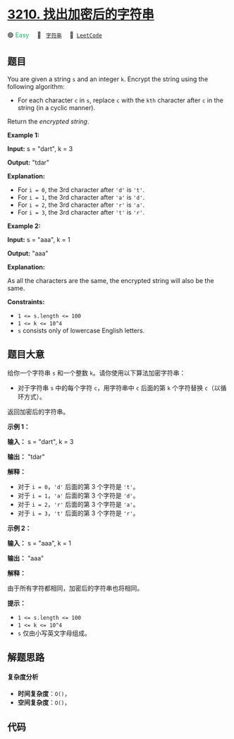 # [3210. 找出加密后的字符串](https://leetcode.com/problems/find-the-encrypted-string)

🟢 <font color=#15bd66>Easy</font>&emsp; 🔖&ensp; [`字符串`](/leetcode/outline/tag/string.md)&emsp; 🔗&ensp;[`LeetCode`](https://leetcode.com/problems/find-the-encrypted-string)

## 题目

You are given a string `s` and an integer `k`. Encrypt the string using the
following algorithm:

  * For each character `c` in `s`, replace `c` with the `kth` character after `c` in the string (in a cyclic manner).

Return the _encrypted string_.



**Example 1:**

**Input:** s = "dart", k = 3

**Output:** "tdar"

**Explanation:**

  * For `i = 0`, the 3rd character after `'d'` is `'t'`.
  * For `i = 1`, the 3rd character after `'a'` is `'d'`.
  * For `i = 2`, the 3rd character after `'r'` is `'a'`.
  * For `i = 3`, the 3rd character after `'t'` is `'r'`.

**Example 2:**

**Input:** s = "aaa", k = 1

**Output:** "aaa"

**Explanation:**

As all the characters are the same, the encrypted string will also be the
same.



**Constraints:**

  * `1 <= s.length <= 100`
  * `1 <= k <= 10^4`
  * `s` consists only of lowercase English letters.


## 题目大意

给你一个字符串 `s` 和一个整数 `k`。请你使用以下算法加密字符串：

  * 对于字符串 `s` 中的每个字符 `c`，用字符串中 `c` 后面的第 `k` 个字符替换 `c`（以循环方式）。

返回加密后的字符串。



**示例 1：**

**输入：** s = "dart", k = 3

**输出：** "tdar"

**解释：**

  * 对于 `i = 0`，`'d'` 后面的第 3 个字符是 `'t'`。
  * 对于 `i = 1`，`'a'` 后面的第 3 个字符是 `'d'`。
  * 对于 `i = 2`，`'r'` 后面的第 3 个字符是 `'a'`。
  * 对于 `i = 3`，`'t'` 后面的第 3 个字符是 `'r'`。

**示例 2：**

**输入：** s = "aaa", k = 1

**输出：** "aaa"

**解释：**

由于所有字符都相同，加密后的字符串也将相同。



**提示：**

  * `1 <= s.length <= 100`
  * `1 <= k <= 10^4`
  * `s` 仅由小写英文字母组成。


## 解题思路

#### 复杂度分析

- **时间复杂度**：`O()`，
- **空间复杂度**：`O()`，

## 代码

```javascript

```